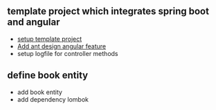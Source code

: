 ## template project which integrates spring boot and angular
- [setup template project](https://github.com/dsyer/spring-boot-angular)
- [Add ant design angular feature](https://ng.ant.design/docs/introduce/en)
- setup logfile for controller methods

## define book entity
- add book entity
- add dependency lombok
